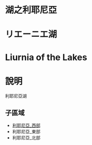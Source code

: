 # 湖之利耶尼亞
# リエーニエ湖
# Liurnia of the Lakes

# 說明
利耶尼亞湖

## 子區域
+ [利耶尼亞_西部](./利耶尼亞_西部/)
+ 利耶尼亞_東部
+ 利耶尼亞_北部
